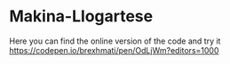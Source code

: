 # Makina-Llogartese
Here you can find the online version of the code and try it
https://codepen.io/brexhmati/pen/OdLjWm?editors=1000
